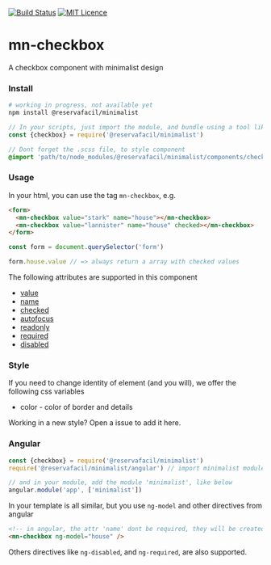 [![Build Status](https://travis-ci.org/reserva-facil/minimalist.svg?branch=master)](https://travis-ci.org/reserva-facil/minimalist)
[![MIT Licence](https://badges.frapsoft.com/os/mit/mit.svg?v=103)](https://opensource.org/licenses/mit-license.php)

# mn-checkbox

A checkbox component with minimalist design

### Install

```sh
# working in progress, not available yet
npm install @reservafacil/minimalist
```

```js
// In your scripts, just import the module, and bundle using a tool like webpack, or browserify
const {checkbox} = require('@reservafacil/minimalist')
```


```sass
// Dont forget the .scss file, to style component
@import 'path/to/node_modules/@reservafacil/minimalist/components/checkbox/checkbox.scss';
```


### Usage

In your html, you can use the tag `mn-checkbox`, e.g.

```html
<form>
  <mn-checkbox value="stark" name="house"></mn-checkbox>
  <mn-checkbox value="lannister" name="house" checked></mn-checkbox>
</form>
```

```js
const form = document.querySelector('form')

form.house.value // => always return a array with checked values
```

The following attributes are supported in this component

- [value](http://www.w3schools.com/tags/att_input_value.asp)
- [name](http://www.w3schools.com/tags/att_input_name.asp)
- [checked](https://www.w3schools.com/tags/att_input_checked.asp)
- [autofocus](http://www.w3schools.com/tags/att_input_autofocus.asp)
- [readonly](http://www.w3schools.com/tags/att_input_readonly.asp)
- [required](http://www.w3schools.com/tags/att_input_required.asp)
- [disabled](http://www.w3schools.com/tags/att_input_disabled.asp)

### Style

If you need to change identity of element (and you will), we offer the following css variables

- color - color of border and details

Working in a new style? Open a issue to add it here.

### Angular

```js
const {checkbox} = require('@reservafacil/minimalist')
require('@reservafacil/minimalist/angular') // import minimalist module

// and in your module, add the module 'minimalist', like below
angular.module('app', ['minimalist'])
```

In your template is all similar, but you use `ng-model` and other directives from angular

```html
<!-- in angular, the attr 'name' dont be required, they will be created automatically, using the last part of ngModel name, e.g. ng-model="data.house" will generate a attribute name="house" -->
<mn-checkbox ng-model="house" />
```

Others directives like `ng-disabled`, and `ng-required`, are also supported.
